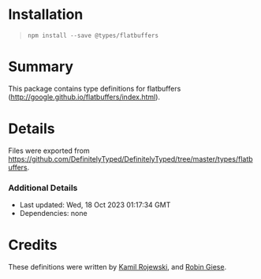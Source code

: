 # Installation
> `npm install --save @types/flatbuffers`

# Summary
This package contains type definitions for flatbuffers (http://google.github.io/flatbuffers/index.html).

# Details
Files were exported from https://github.com/DefinitelyTyped/DefinitelyTyped/tree/master/types/flatbuffers.

### Additional Details
 * Last updated: Wed, 18 Oct 2023 01:17:34 GMT
 * Dependencies: none

# Credits
These definitions were written by [Kamil Rojewski](kamil.rojewski@gmail.com), and [Robin Giese](robin@grumpycorp.com).
